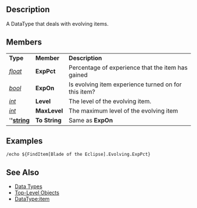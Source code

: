 ## Description

A DataType that deals with evolving items.

## Members

|                                            |               |                                                      |
|--------------------------------------------|---------------|------------------------------------------------------|
| **Type**                                   | **Member**    | **Description**                                      |
| *[float](datatype-float.md)*       | **ExpPct**    | Percentage of experience that the item has gained    |
| *[bool](datatype-bool.md)*         | **ExpOn**     | Is evolving item experience turned on for this item? |
| *[int](datatype-int.md)*           | **Level**     | The level of the evolving item.                      |
| *[int](datatype-int.md)*           | **MaxLevel**  | The maximum level of the evolving item               |
| '**'[string](datatype-string.md)** | **To String** | Same as **ExpOn**                                    |

## Examples

`/echo ${FindItem[Blade of the Eclipse].Evolving.ExpPct}`

## See Also

-   [Data Types](data-types.md)
-   [Top-Level Objects](../top-level-objects/top-level-objects.md)
-   [DataType:item](datatype-item.md)


